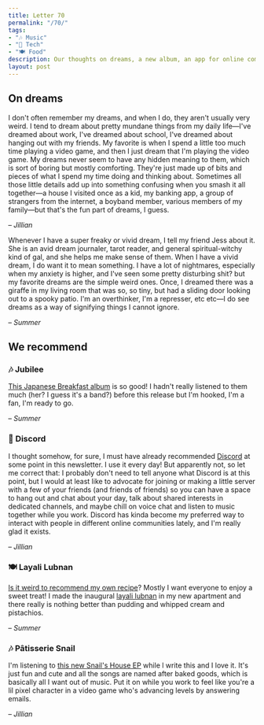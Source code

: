 ```yaml
---
title: Letter 70
permalink: "/70/"
tags:
- "🎶 Music"
- "📱 Tech"
- "🍽️ Food"
description: Our thoughts on dreams, a new album, an app for online communities, a good dessert, and a fun lil electronic EP.
layout: post
---
```


## On dreams

I don't often remember my dreams, and when I do, they aren't usually very weird. I tend to dream about pretty mundane things from my daily life—I've dreamed about work, I've dreamed about school, I've dreamed about hanging out with my friends.  My favorite is when I spend a little too much time playing a video game, and then I just dream that I'm playing the video game. My dreams never seem to have any hidden meaning to them, which is sort of boring but mostly comforting. They're just made up of bits and pieces of what I spend my time doing and thinking about. Sometimes all those little details add up into something confusing when you smash it all together—a house I visited once as a kid, my banking app, a group of strangers from the internet, a boyband member, various members of my family—but that's the fun part of dreams, I guess.

– *Jillian*

Whenever I have a super freaky or vivid dream, I tell my friend Jess about it. She is an avid dream journaler, tarot reader, and general spiritual-witchy kind of gal, and she helps me make sense of them. When I have a vivid dream, I do want it to mean something. I have a lot of nightmares, especially when my anxiety is higher, and I've seen some pretty disturbing shit? but my favorite dreams are the simple weird ones. Once, I dreamed there was a giraffe in my living room that was so, so tiny, but had a sliding door looking out to a spooky patio. I'm an overthinker, I'm a represser, etc etc—I do see dreams as a way of signifying things I cannot ignore. 

– *Summer*

## We recommend

### 🎶 Jubilee

[This Japanese Breakfast album](https://open.spotify.com/album/0ajoNtBO6xHfWEkORtRCAv) is so good! I hadn't really listened to them much (her? I guess it's a band?) before this release but I'm hooked, I'm a fan, I'm ready to go. 

– *Summer*

### 📱 Discord

I thought somehow, for sure, I must have already recommended [Discord](https://discord.com) at some point in this newsletter. I use it every day! But apparently not, so let me correct that: I probably don't need to tell anyone what Discord is at this point, but I would at least like to advocate for joining or making a little server with a few of your friends (and friends of friends) so you can have a space to hang out and chat about your day, talk about shared interests in dedicated channels, and maybe chill on voice chat and listen to music together while you work. Discord has kinda become my preferred way to interact with people in different online communities lately, and I'm really glad it exists. 

– *Jillian*

### 🍽️ Layali Lubnan

[Is it weird to recommend my own recipe](https://docs.google.com/document/d/13cV9B6wDWQGRLeNLAazNXJ2ec4qNnNYVOmF1_S_n8pI/edit?usp=sharing)? Mostly I want everyone to enjoy a sweet treat! I made the inaugural [layali lubnan](https://pbs.twimg.com/media/E9qIczLVEAIlj8L?format=jpg&name=large) in my new apartment and there really is nothing better than pudding and whipped cream and pistachios. 

– *Summer*

### 🎶 Pâtisserie Snail

I'm listening to [this new Snail's House EP](https://open.spotify.com/album/0Otl8v7z2q6j7Lx3PWUzHi?si=I3VuUtmORgmHLk1AvTYxkQ&dl_branch=1) while l write this and I love it. It's just fun and cute and all the songs are named after baked goods, which is basically all I want out of music. Put it on while you work to feel like you're a lil pixel character in a video game who's advancing levels by answering emails.

– *Jillian*